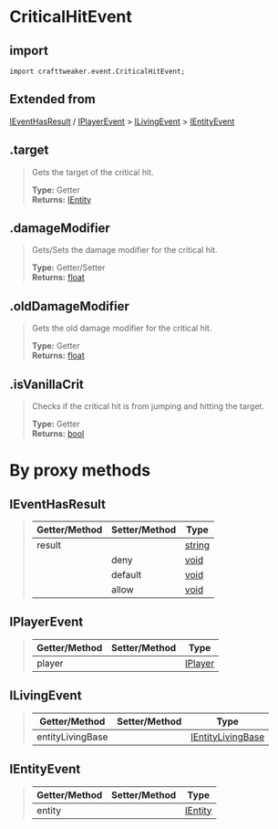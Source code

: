 # CriticalHitEvent

## import
`import crafttweaker.event.CriticalHitEvent;`

## Extended from
[IEventHasResult](/CraftTweaker/Vanilla/Events/IEventHasResult.md) / [IPlayerEvent](/CraftTweaker/Vanilla/Events/IPlayerEvent.md) > [ILivingEvent](/CraftTweaker/Vanilla/Events/ILivingEvent.md) > [IEntityEvent](CraftTweaker/Vanilla/Events/IEntityEvent.md)

## .target
> Gets the target of the critical hit.
>
> **Type:** Getter  
> **Returns:** [IEntity](/CraftTweaker/Vanilla/Entities/IEntity.md)

## .damageModifier
> Gets/Sets the damage modifier for the critical hit.
>
> **Type:** Getter/Setter  
> **Returns:** [float](/CraftTweaker/Vanilla/Base-Types/float.md)

## .oldDamageModifier
> Gets the old damage modifier for the critical hit.
>
> **Type:** Getter  
> **Returns:** [float](/CraftTweaker/Vanilla/Base-Types/float.md)

## .isVanillaCrit
> Checks if the critical hit is from jumping and hitting the target.
>
> **Type:** Getter  
> **Returns:** [bool](/CraftTweaker/Vanilla/Base-Types/bool.md)

# By proxy methods

## IEventHasResult
> | Getter/Method   | Setter/Method     | Type                                                  |
> |-----------------|-------------------|-------------------------------------------------------|
> | result          |                   | [string](/CraftTweaker/Vanilla/Base-Types/string.md)  |
> |                 | deny              | [void](/CraftTweaker/Vanilla/Base-Types/void.md)      |
> |                 | default           | [void](/CraftTweaker/Vanilla/Base-Types/void.md)      |
> |                 | allow             | [void](/CraftTweaker/Vanilla/Base-Types/void.md)      |

## IPlayerEvent
> | Getter/Method   | Setter/Method     | Type                                                  |
> |-----------------|-------------------|-------------------------------------------------------|
> | player          |                   | [IPlayer](/CraftTweaker/Vanilla/Player/IPlayer.md)    |

## ILivingEvent
> | Getter/Method   | Setter/Method     | Type                                                                      |
> |-----------------|-------------------|---------------------------------------------------------------------------|
> | entityLivingBase|                   | [IEntityLivingBase](/CraftTweaker/Vanilla/Entities/IEntityLivingBase.md)  |

## IEntityEvent
> | Getter/Method   | Setter/Method     | Type                                                  |
> |-----------------|-------------------|-------------------------------------------------------|
> | entity          |                   | [IEntity](/CraftTweaker/Vanilla/Entities/IEntity.md)  |